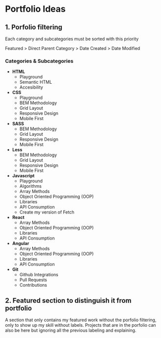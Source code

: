 # **Portfolio Ideas**

## **1. Porfolio filtering**

Each category and subcategories must be sorted with this priority

Featured > Direct Parent Category > Date Created > Date Modified

### **Categories & Subcategories**

* **HTML**
  * Playground
  * Semantic HTML
  * Accesibility
* **CSS**
  * Playground
  * BEM Methodology
  * Grid Layout
  * Responsive Design
  * Mobile First
* **SASS**
  * BEM Methodology
  * Grid Layout
  * Responsive Design
  * Mobile First
* **Less**
  * BEM Methodology
  * Grid Layout
  * Responsive Design
  * Mobile First
* **Javascript**
  * Playground
  * Algorithms
  * Array Methods
  * Object Oriented Programming (OOP)
  * Libraries
  * API Consumption
  * Create my version of Fetch
* **React**
  * Array Methods
  * Object Oriented Programming (OOP)
  * Libraries
  * API Consumption
* **Angular**
  * Array Methods
  * Object Oriented Programming (OOP)
  * Libraries
  * API Consumption
* **Git**
  * Github Integrations
  * Pull Requests
  * Contributions
  





## **2. Featured section to distinguish it from portfolio**
A section that only contains my featured work without the porfolio filtering, only to show up my skill without labels.
Projects that are in the porfolio can also be here but ignoring all the previous labeling and explaining.

